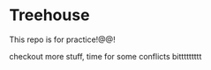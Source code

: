 # Treehouse

This repo is for practice!@@!

checkout more stuff, time for some conflicts bittttttttt